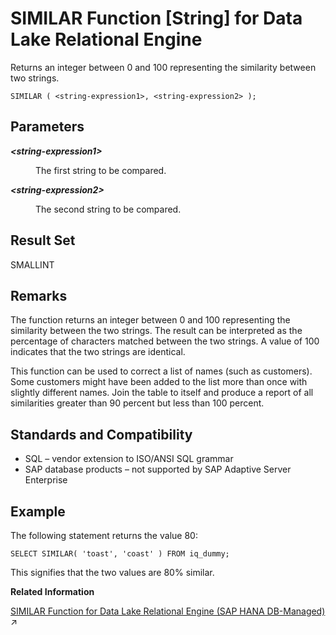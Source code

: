<!-- loioa57f56c484f21015b142b043da48dee3 -->

# SIMILAR Function \[String\] for Data Lake Relational Engine

Returns an integer between 0 and 100 representing the similarity between two strings.



```
SIMILAR ( <string-expression1>, <string-expression2> );
```



<a name="loioa57f56c484f21015b142b043da48dee3__SIMILAR_parm1"/>

## Parameters


<dl>
<dt><b>

*<string-expression1\>*

</b></dt>
<dd>

The first string to be compared.



</dd><dt><b>

*<string-expression2\>*

</b></dt>
<dd>

The second string to be compared.



</dd>
</dl>



<a name="loioa57f56c484f21015b142b043da48dee3__SIMILAR_returns1"/>

## Result Set

SMALLINT



<a name="loioa57f56c484f21015b142b043da48dee3__SIMILAR_remarks1"/>

## Remarks

The function returns an integer between 0 and 100 representing the similarity between the two strings. The result can be interpreted as the percentage of characters matched between the two strings. A value of 100 indicates that the two strings are identical.

This function can be used to correct a list of names \(such as customers\). Some customers might have been added to the list more than once with slightly different names. Join the table to itself and produce a report of all similarities greater than 90 percent but less than 100 percent.



<a name="loioa57f56c484f21015b142b043da48dee3__SIMILAR_standards1"/>

## Standards and Compatibility

-   SQL – vendor extension to ISO/ANSI SQL grammar
-   SAP database products – not supported by SAP Adaptive Server Enterprise



<a name="loioa57f56c484f21015b142b043da48dee3__SIMILAR_example1"/>

## Example

The following statement returns the value 80:

```
SELECT SIMILAR( 'toast', 'coast' ) FROM iq_dummy;
```

This signifies that the two values are 80% similar.

**Related Information**  


[SIMILAR Function for Data Lake Relational Engine (SAP HANA DB-Managed)](https://help.sap.com/viewer/a898e08b84f21015969fa437e89860c8/2023_4_QRC/en-US/328e90f2bcb14535a8a34b74369bbbfc.html "Returns an integer between 0 and 100 representing the similarity between two strings.") :arrow_upper_right:

